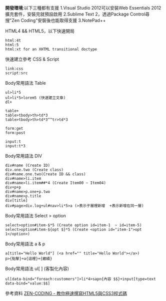 **開發環境**:以下三種都有支援
1.Visual Studio 2012可以安裝Web Essentials 2012擴充套件，安裝完就預設啟用
2.Sublime Text 2，透過Package Control尋搜"Zen Coding"安裝後也能取得支援
3.NotePad++

HTML4 && HTML5，以下快速開局
```
html:4t
html:5
html:xt for an XHTML transitional doctype
```
快速建立參考 CSS & Script
```
link:css
script:src
```

Body常用語法 Table
```
ul>li*5
ul>li*5>lorem5 (快速建立文章)
dl+

table+
table>tbody>th>td*3
table>tbody>th>td*3^^tr>td*3

form:get
form:post

input:t
input:t*3
```

Body常用語法 DIV
```
div#name (Create ID)
div.one.two (Create class)
div#name.one.two(Create ID && class)
div#name>li.item
div#name>li.item##*4 (Create Item00 ~ Item04)
div+p+p
div#name>p.one+p.two
div#name>p.title
div[title]
div#page>div.log+ul#nav>li*5>a (>表示子層裡新增  +表示新增在同一層)
```

Body常用語法 Select > option 
```
select>option#item-$*5 (Create option id=item-1  ~ id=item-5)
select>option#item-${opt $}*5 (Create <option id="item-1">opt 1</option>)
```

Body常用語法 a & p
```
a[title="Hello World"] (<a href="" title="Hello World"></a>)
p>{點擊}+a{這裡}+{繼續}
```


Body常用語法 ul[ ] (客製化內容)  
```
ul[data-bind="foreach:customers"]>li*4>sapn{內容 $$}+input[type=text data-bind="value:$$]
```


參考資料
[ZEN-CODING - 教你極速撰寫HTML5與CSS3程式碼](http://blog.kkbruce.net/2012/11/zen-coding-extremely-speed-write-your-html5-css3-code.html#.VzGLfoR94dU)